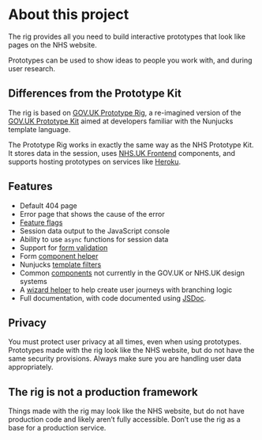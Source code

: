 # About this project

The rig provides all you need to build interactive prototypes that look like pages on the NHS website.

Prototypes can be used to show ideas to people you work with, and during user research.

## Differences from the Prototype Kit

The rig is based on [GOV.UK Prototype Rig](https://x-govuk.github.io/govuk-prototype-rig/), a re-imagined version of the [GOV.UK Prototype Kit](https://govuk-prototype-kit.herokuapp.com/docs) aimed at developers familiar with the Nunjucks template language.

The Prototype Rig works in exactly the same way as the NHS Prototype Kit. It stores data in the session, uses [NHS.UK Frontend](https://github.com/nhsuk/nhsuk-frontend) components, and supports hosting prototypes on services like [Heroku](https://www.heroku.com).

## Features

* Default 404 page
* Error page that shows the cause of the error
* [Feature flags](feature-flags.md)
* Session data output to the JavaScript console
* Ability to use `async` functions for session data
* Support for [form validation](form-validation.md)
* Form [component helper](form-components.md)
* Nunjucks [template filters](filters.md)
* Common [components](components.md) not currently in the GOV.UK or NHS.UK design systems
* A [wizard helper](wizard.md) to help create user journeys with branching logic
* Full documentation, with code documented using [JSDoc](https://jsdoc.app).

## Privacy

You must protect user privacy at all times, even when using prototypes. Prototypes made with the rig look like the NHS website, but do not have the same security provisions. Always make sure you are handling user data appropriately.

## The rig is not a production framework

Things made with the rig may look like the NHS website, but do not have production code and likely aren’t fully accessible. Don’t use the rig as a base for a production service.
